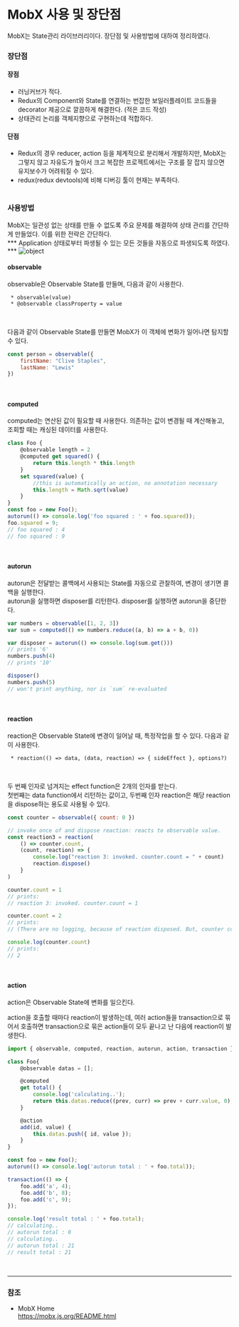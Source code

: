 # MobX 사용 및 장단점

MobX는 State관리 라이브러리이다. 장단점 및 사용방법에 대하여 정리하였다. 

### 장단점

#### 장점
 * 러닝커브가 적다.
 * Redux의 Component와 State를 연결하는 번잡한 보일러플레이트 코드들을 decorator 제공으로 깔끔하게 해결한다. (적은 코드 작성)
 * 상태관리 논리를 객체지향으로 구현하는데 적합하다.
 
#### 단점
 * Redux의 경우 reducer, action 등을 체계적으로 분리해서 개발하지만, MobX는 그렇지 않고 자유도가 높아서 크고 복잡한 프로젝트에서는 구조를 잘 잡지 않으면 유지보수가 어려워질 수 있다.
 * redux(redux devtools)에 비해 디버깅 툴이 현재는 부족하다.
<br><br>

### 사용방법
MobX는 일관성 없는 상태를 만들 수 없도록 주요 문제를 해결하여 상태 관리를 간단하게 만들었다. 이를 위한 전략은 간단하다.<br>
*** Application 상태로부터 파생될 수 있는 모든 것들을 자동으로 파생되도록 하였다. *** 
![object](/images/develop/mobx-flow.png "object")

#### observable
observable은 Observable State를 만들며, 다음과 같이 사용한다.
```
 * observable(value)
 * @observable classProperty = value
```
<br>

다음과 같이 Observable State를 만들면 MobX가 이 객체에 변화가 일어나면 탐지할 수 있다.
```javascript
const person = observable({
    firstName: "Clive Staples",
    lastName: "Lewis"
})
```
<br>

#### computed
computed는 연산된 값이 필요할 때 사용한다. 의존하는 값이 변경될 때 계산해놓고, 조회할 때는 캐싱된 데이터를 사용한다.
```javascript
class Foo {
    @observable length = 2
    @computed get squared() {
        return this.length * this.length
    }
    set squared(value) {
        //this is automatically an action, no annotation necessary
        this.length = Math.sqrt(value)
    }
}
const foo = new Foo();
autorun(() => console.log('foo squared : ' + foo.squared));
foo.squared = 9;
// foo squared : 4
// foo squared : 9
```
<br>

#### autorun
autorun은 전달받는 콜백에서 사용되는 State를 자동으로 관찰하여, 변경이 생기면 콜백을 실행한다.
<br>
autorun을 실행하면 disposer를 리턴한다. disposer를 실행하면 autorun을 중단한다.
```javascript
var numbers = observable([1, 2, 3])
var sum = computed(() => numbers.reduce((a, b) => a + b, 0))

var disposer = autorun(() => console.log(sum.get()))
// prints '6'
numbers.push(4)
// prints '10'

disposer()
numbers.push(5)
// won't print anything, nor is `sum` re-evaluated
```
<br>

#### reaction
reaction은 Observable State에 변경이 일어날 때, 특정작업을 할 수 있다. 다음과 같이 사용한다.
```
 * reaction(() => data, (data, reaction) => { sideEffect }, options?)
```
<br>

두 번째 인자로 넘겨지는 effect function은 2개의 인자를 받는다.<br> 
첫번째는 data function에서 리턴하는 값이고, 두번째 인자 reaction은 해당 reaction을 dispose하는 용도로 사용될 수 있다.
```javascript
const counter = observable({ count: 0 })

// invoke once of and dispose reaction: reacts to observable value.
const reaction3 = reaction(
    () => counter.count,
    (count, reaction) => {
        console.log("reaction 3: invoked. counter.count = " + count)
        reaction.dispose()
    }
)

counter.count = 1
// prints:
// reaction 3: invoked. counter.count = 1

counter.count = 2
// prints:
// (There are no logging, because of reaction disposed. But, counter continue reaction)

console.log(counter.count)
// prints:
// 2
```
<br>

#### action
action은 Observable State에 변화를 일으킨다.

action을 호출할 때마다 reaction이 발생하는데, 여러 action들을 transaction으로 묶어서 호출하면 transaction으로 묶은 action들이 모두 끝나고 난 다음에 reaction이 발생한다.
```javascript
import { observable, computed, reaction, autorun, action, transaction } from 'mobx'

class Foo{
    @observable datas = [];

    @computed
    get total() {
        console.log('calculating..');
        return this.datas.reduce((prev, curr) => prev + curr.value, 0);
    }

    @action
    add(id, value) {
        this.datas.push({ id, value });
    }
}

const foo = new Foo();
autorun(() => console.log('autorun total : ' + foo.total));

transaction(() => {
    foo.add('a', 4);
    foo.add('b', 8);
    foo.add('c', 9);
});

console.log('result total : ' + foo.total);
// calculating..
// autorun total : 0
// calculating..
// autorun total : 21
// result total : 21
```
<br>

***

### 참조
* MobX Home<br>
<https://mobx.js.org/README.html>


 
 
